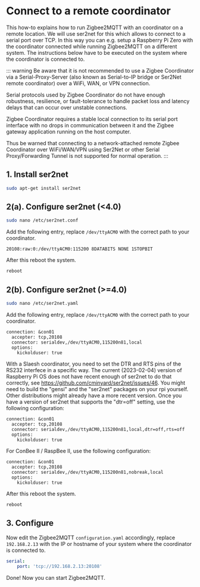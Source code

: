 # Connect to a remote coordinator

This how-to explains how to run Zigbee2MQTT with an coordinator on a remote location.
We will use ser2net for this which allows to connect to a serial port over TCP.
In this way you can e.g. setup a Raspberry Pi Zero with the coordinator connected while running Zigbee2MQTT on a different system. The instructions below have to be executed on the system where the coordinator is connected to.

::: warning
Be aware that it is not recommended to use a Zigbee Coordinator via a Serial-Proxy-Server (also known as Serial-to-IP bridge or Ser2Net remote coordinator) over a WiFi, WAN, or VPN connection.

Serial protocols used by Zigbee Coordinator do not have enough robustness, resilience, or fault-tolerance to handle packet loss and latency delays that can occur over unstable connections.

Zigbee Coordinator requires a stable local connection to its serial port interface with no drops in communication between it and the Zigbee gateway application running on the host computer.

Thus be warned that connecting to a network-attached remote Zigbee Coordinator over WiFi/WAN/VPN using Ser2Net or other Serial Proxy/Forwarding Tunnel is not supported for normal operation.
:::

## 1. Install ser2net

```bash
sudo apt-get install ser2net
```

## 2(a). Configure ser2net (<4.0)

```bash
sudo nano /etc/ser2net.conf
```

Add the following entry, replace `/dev/ttyACM0` with the correct path to your coordinator.

```
20108:raw:0:/dev/ttyACM0:115200 8DATABITS NONE 1STOPBIT
```

After this reboot the system.

```bash
reboot
```

## 2(b). Configure ser2net (>=4.0)

```bash
sudo nano /etc/ser2net.yaml
```

Add the following entry, replace `/dev/ttyACM0` with the correct path to your coordinator.

```
connection: &con01
  accepter: tcp,20108
  connector: serialdev,/dev/ttyACM0,115200n81,local
  options:
    kickolduser: true
```

With a Slaesh coordinator, you need to set the DTR and RTS pins of the RS232 interfece in a specific way. The current (2023-02-04) version of Raspberry Pi OS does not have recent enough of ser2net to do that correctly, see https://github.com/cminyard/ser2net/issues/46. You might need to build the "gensi" and the "ser2net" packages on your rpi yourself. Other distributions might already have a more recent version. Once you have a version of ser2net that supports the "dtr=off" setting, use the following configuration:

```
connection: &con01
  accepter: tcp,20108
  connector: serialdev,/dev/ttyACM0,115200n81,local,dtr=off,rts=off
  options:
    kickolduser: true
```

For ConBee II / RaspBee II, use the following configuration:

```
connection: &con01
  accepter: tcp,20108
  connector: serialdev,/dev/ttyACM0,115200n81,nobreak,local
  options:
    kickolduser: true
```

After this reboot the system.

```bash
reboot
```

## 3. Configure

Now edit the Zigbee2MQTT `configuration.yaml` accordingly, replace `192.168.2.13` with the IP or hostname of your system where the coordinator is connected to.

```yaml
serial:
    port: 'tcp://192.168.2.13:20108'
```

Done! Now you can start Zigbee2MQTT.
